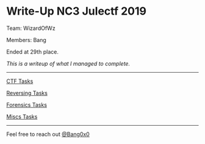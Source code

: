 # Write-Up NC3 Julectf 2019

Team: WizardOfWz

Members: Bang

Ended at 29th place.

*This is a writeup of what I managed to complete.*

---

[CTF Tasks](ctf.md)

[Reversing Tasks](reversing.md)

[Forensics Tasks](forensic.md)

[Miscs Tasks](misc.md)

---

Feel free to reach out [@Bang0x0](https://twitter.com/Bang0x0)
